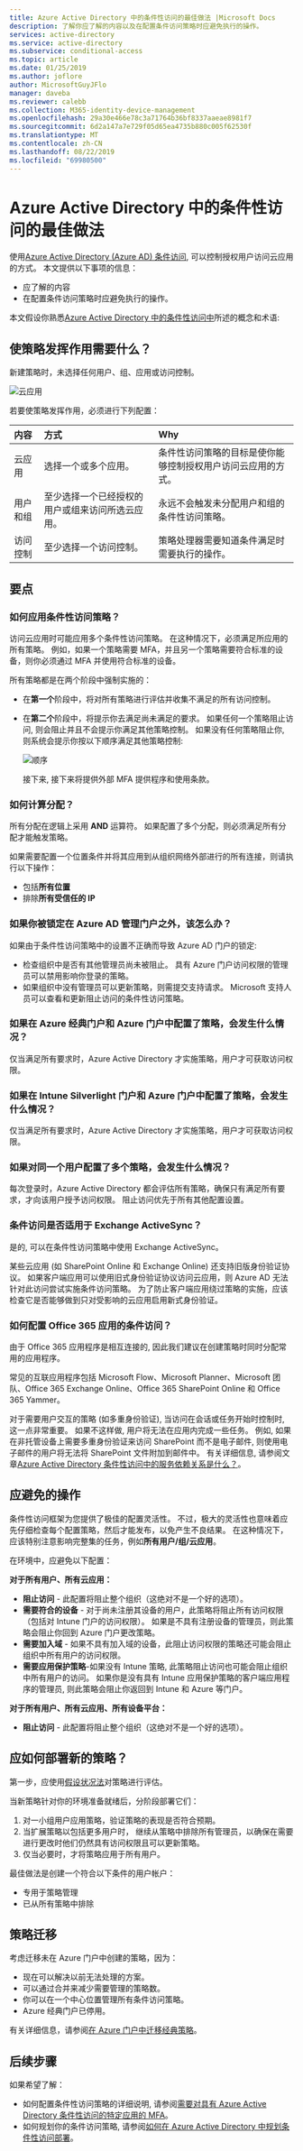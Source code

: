 ```yaml
---
title: Azure Active Directory 中的条件性访问的最佳做法 |Microsoft Docs
description: 了解你应了解的内容以及在配置条件访问策略时应避免执行的操作。
services: active-directory
ms.service: active-directory
ms.subservice: conditional-access
ms.topic: article
ms.date: 01/25/2019
ms.author: joflore
author: MicrosoftGuyJFlo
manager: daveba
ms.reviewer: calebb
ms.collection: M365-identity-device-management
ms.openlocfilehash: 29a30e466e78c3a71764b36bf8337aaeae8981f7
ms.sourcegitcommit: 6d2a147a7e729f05d65ea4735b880c005f62530f
ms.translationtype: MT
ms.contentlocale: zh-CN
ms.lasthandoff: 08/22/2019
ms.locfileid: "69980500"
---
```

# <a name="best-practices-for-conditional-access-in-azure-active-directory"></a>Azure Active Directory 中的条件性访问的最佳做法

使用[Azure Active Directory (Azure AD) 条件访问](../active-directory-conditional-access-azure-portal.md), 可以控制授权用户访问云应用的方式。 本文提供以下事项的信息：

- 应了解的内容 
- 在配置条件访问策略时应避免执行的操作。 

本文假设你熟悉[Azure Active Directory 中的条件性访问中](../active-directory-conditional-access-azure-portal.md)所述的概念和术语:

## <a name="whats-required-to-make-a-policy-work"></a>使策略发挥作用需要什么？

新建策略时，未选择任何用户、组、应用或访问控制。

![云应用](./media/best-practices/02.png)

若要使策略发挥作用，必须进行下列配置：

| 内容           | 方式                                  | Why |
| :--            | :--                                  | :-- |
| 云应用 |选择一个或多个应用。  | 条件性访问策略的目标是使你能够控制授权用户访问云应用的方式。|
| 用户和组 | 至少选择一个已经授权的用户或组来访问所选云应用。 | 永远不会触发未分配用户和组的条件性访问策略。 |
| 访问控制 | 至少选择一个访问控制。 | 策略处理器需要知道条件满足时需要执行的操作。 |

## <a name="what-you-should-know"></a>要点

### <a name="how-are-conditional-access-policies-applied"></a>如何应用条件性访问策略？

访问云应用时可能应用多个条件性访问策略。 在这种情况下，必须满足所应用的所有策略。 例如，如果一个策略需要 MFA，并且另一个策略需要符合标准的设备，则你必须通过 MFA 并使用符合标准的设备。 

所有策略都是在两个阶段中强制实施的：

- 在**第一个**阶段中，将对所有策略进行评估并收集不满足的所有访问控制。 

- 在**第二个**阶段中，将提示你去满足尚未满足的要求。 如果任何一个策略阻止访问, 则会阻止并且不会提示你满足其他策略控制。 如果没有任何策略阻止你, 则系统会提示你按以下顺序满足其他策略控制:

   ![顺序](./media/best-practices/06.png)
    
   接下来, 接下来将提供外部 MFA 提供程序和使用条款。

### <a name="how-are-assignments-evaluated"></a>如何计算分配？

所有分配在逻辑上采用 **AND** 运算符。 如果配置了多个分配，则必须满足所有分配才能触发策略。  

如果需要配置一个位置条件并将其应用到从组织网络外部进行的所有连接，则请执行以下操作：

- 包括**所有位置**
- 排除**所有受信任的 IP**

### <a name="what-to-do-if-you-are-locked-out-of-the-azure-ad-admin-portal"></a>如果你被锁定在 Azure AD 管理门户之外，该怎么办？

如果由于条件性访问策略中的设置不正确而导致 Azure AD 门户的锁定:

- 检查组织中是否有其他管理员尚未被阻止。 具有 Azure 门户访问权限的管理员可以禁用影响你登录的策略。 
- 如果组织中没有管理员可以更新策略，则需提交支持请求。 Microsoft 支持人员可以查看和更新阻止访问的条件性访问策略。

### <a name="what-happens-if-you-have-policies-in-the-azure-classic-portal-and-azure-portal-configured"></a>如果在 Azure 经典门户和 Azure 门户中配置了策略，会发生什么情况？  

仅当满足所有要求时，Azure Active Directory 才实施策略，用户才可获取访问权限。

### <a name="what-happens-if-you-have-policies-in-the-intune-silverlight-portal-and-the-azure-portal"></a>如果在 Intune Silverlight 门户和 Azure 门户中配置了策略，会发生什么情况？

仅当满足所有要求时，Azure Active Directory 才实施策略，用户才可获取访问权限。

### <a name="what-happens-if-i-have-multiple-policies-for-the-same-user-configured"></a>如果对同一个用户配置了多个策略，会发生什么情况？  

每次登录时，Azure Active Directory 都会评估所有策略，确保只有满足所有要求，才向该用户授予访问权限。 阻止访问优先于所有其他配置设置。 

### <a name="does-conditional-access-work-with-exchange-activesync"></a>条件访问是否适用于 Exchange ActiveSync？

是的, 可以在条件性访问策略中使用 Exchange ActiveSync。

某些云应用 (如 SharePoint Online 和 Exchange Online) 还支持旧版身份验证协议。 如果客户端应用可以使用旧式身份验证协议访问云应用，则 Azure AD 无法针对此访问尝试实施条件访问策略。 为了防止客户端应用绕过策略的实施，应该检查它是否能够做到只对受影响的云应用启用新式身份验证。

### <a name="how-should-you-configure-conditional-access-with-office-365-apps"></a>如何配置 Office 365 应用的条件访问？

由于 Office 365 应用程序是相互连接的, 因此我们建议在创建策略时同时分配常用的应用程序。

常见的互联应用程序包括 Microsoft Flow、Microsoft Planner、Microsoft 团队、Office 365 Exchange Online、Office 365 SharePoint Online 和 Office 365 Yammer。

对于需要用户交互的策略 (如多重身份验证), 当访问在会话或任务开始时控制时, 这一点非常重要。 如果不这样做, 用户将无法在应用内完成一些任务。 例如, 如果在非托管设备上需要多重身份验证来访问 SharePoint 而不是电子邮件, 则使用电子邮件的用户将无法将 SharePoint 文件附加到邮件中。 有关详细信息, 请参阅文章[Azure Active Directory 条件性访问中的服务依赖关系是什么？](service-dependencies.md)。

## <a name="what-you-should-avoid-doing"></a>应避免的操作

条件性访问框架为您提供了极佳的配置灵活性。 不过，极大的灵活性也意味着应先仔细检查每个配置策略，然后才能发布，以免产生不良结果。 在这种情况下，应该特别注意影响完整集的任务，例如**所有用户/组/云应用**。

在环境中，应避免以下配置：

**对于所有用户、所有云应用：**

- **阻止访问** - 此配置将阻止整个组织（这绝对不是一个好的选项）。
- **需要符合的设备** - 对于尚未注册其设备的用户，此策略将阻止所有访问权限（包括对 Intune 门户的访问权限）。 如果是不具有注册设备的管理员，则此策略会阻止你回到 Azure 门户更改策略。
- **需要加入域** - 如果不具有加入域的设备，此阻止访问权限的策略还可能会阻止组织中所有用户的访问权限。
- **需要应用保护策略**-如果没有 Intune 策略, 此策略阻止访问也可能会阻止组织中所有用户的访问。 如果你是没有具有 Intune 应用保护策略的客户端应用程序的管理员, 则此策略会阻止你返回到 Intune 和 Azure 等门户。

**对于所有用户、所有云应用、所有设备平台：**

- **阻止访问** - 此配置将阻止整个组织（这绝对不是一个好的选项）。

## <a name="how-should-you-deploy-a-new-policy"></a>应如何部署新的策略？

第一步，应使用[假设状况法](what-if-tool.md)对策略进行评估。

当新策略针对你的环境准备就绪后，分阶段部署它们：

1. 对一小组用户应用策略，验证策略的表现是否符合预期。 
1. 当扩展策略以包括更多用户时， 继续从策略中排除所有管理员，以确保在需要进行更改时他们仍然具有访问权限且可以更新策略。
1. 仅当必要时，才将策略应用于所有用户。 

最佳做法是创建一个符合以下条件的用户帐户：

- 专用于策略管理 
- 已从所有策略中排除

## <a name="policy-migration"></a>策略迁移

考虑迁移未在 Azure 门户中创建的策略，因为：

- 现在可以解决以前无法处理的方案。
- 可以通过合并来减少需要管理的策略数。   
- 你可以在一个中心位置管理所有条件访问策略。
- Azure 经典门户已停用。   

有关详细信息，请参阅[在 Azure 门户中迁移经典策略](policy-migration.md)。

## <a name="next-steps"></a>后续步骤

如果希望了解：

- 如何配置条件性访问策略的详细说明, 请参阅[需要对具有 Azure Active Directory 条件性访问的特定应用的 MFA](app-based-mfa.md)。
- 如何规划你的条件访问策略, 请参阅[如何在 Azure Active Directory 中规划条件性访问部署](plan-conditional-access.md)。
